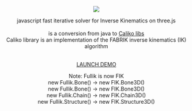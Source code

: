 <p align="center"><a href="http://lo-th.github.io/fullik/"><img src="http://lo-th.github.io/fullik/assets/logo.svg"/></a></p>

<p align="center">javascript fast iterative solver for Inverse Kinematics on three.js<br><br>
is a conversion from java to <a href="https://github.com/FedUni/caliko">Caliko libs</a><br>
Caliko library is an implementation of the FABRIK inverse kinematics (IK) algorithm<br><br></p>

<p align="center"><a href="http://lo-th.github.io/fullik/">LAUNCH DEMO</a></p>

<p align="center">
Note: Fullik is now FIK<br>
new Fullik.Bone() -> new FIK.Bone3D()<br>
new Fullik.Bone() -> new FIK.Bone3D()<br>
new Fullik.Chain() -> new FIK.Chain3D()<br>
new Fullik.Structure() -> new FIK.Structure3D()<br>
</p>